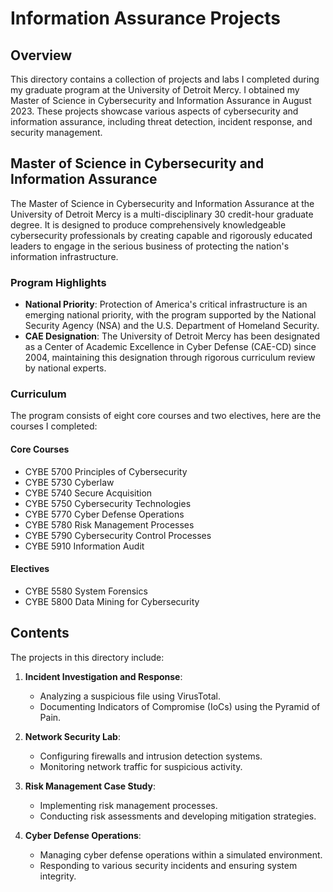 # Information Assurance Projects

## Overview
This directory contains a collection of projects and labs I completed during my graduate program at the University of Detroit Mercy. I obtained my Master of Science in Cybersecurity and Information Assurance in August 2023. These projects showcase various aspects of cybersecurity and information assurance, including threat detection, incident response, and security management.

## Master of Science in Cybersecurity and Information Assurance
The Master of Science in Cybersecurity and Information Assurance at the University of Detroit Mercy is a multi-disciplinary 30 credit-hour graduate degree. It is designed to produce comprehensively knowledgeable cybersecurity professionals by creating capable and rigorously educated leaders to engage in the serious business of protecting the nation's information infrastructure.

### Program Highlights
- **National Priority**: Protection of America's critical infrastructure is an emerging national priority, with the program supported by the National Security Agency (NSA) and the U.S. Department of Homeland Security.
- **CAE Designation**: The University of Detroit Mercy has been designated as a Center of Academic Excellence in Cyber Defense (CAE-CD) since 2004, maintaining this designation through rigorous curriculum review by national experts.

### Curriculum
The program consists of eight core courses and two electives, here are the courses I completed:

#### Core Courses
- CYBE 5700 Principles of Cybersecurity
- CYBE 5730 Cyberlaw 
- CYBE 5740 Secure Acquisition
- CYBE 5750 Cybersecurity Technologies
- CYBE 5770 Cyber Defense Operations
- CYBE 5780 Risk Management Processes
- CYBE 5790 Cybersecurity Control Processes
- CYBE 5910 Information Audit

#### Electives
- CYBE 5580 System Forensics
- CYBE 5800 Data Mining for Cybersecurity

## Contents
The projects in this directory include:

1. **Incident Investigation and Response**:
   - Analyzing a suspicious file using VirusTotal.
   - Documenting Indicators of Compromise (IoCs) using the Pyramid of Pain.

2. **Network Security Lab**:
   - Configuring firewalls and intrusion detection systems.
   - Monitoring network traffic for suspicious activity.

3. **Risk Management Case Study**:
   - Implementing risk management processes.
   - Conducting risk assessments and developing mitigation strategies.

4. **Cyber Defense Operations**:
   - Managing cyber defense operations within a simulated environment.
   - Responding to various security incidents and ensuring system integrity.



